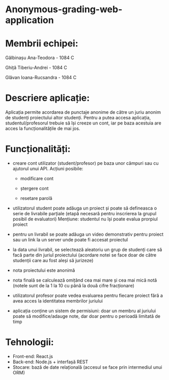 # Anonymous-grading-web-application
# Membrii echipei:
Gălbinașu Ana-Teodora - 1084 C

Ghiță Tiberiu-Andrei - 1084 C

Glăvan Ioana-Rucsandra - 1084 C

# Descriere aplicație:
Aplicația permite acordarea de punctaje anonime de către un juriu anonim de studenți proiectului altor studenți. Pentru a putea accesa aplicația, studentul/profesorul trebuie să își creeze un cont, iar pe baza acestuia are acces la funcționalitățile de mai jos.

# Funcționalități:
  - creare cont utilizator (student/profesor) pe baza unor câmpuri sau cu ajutorul unui API. Acțiuni posibile:
  
      - modificare cont 
     
      - ștergere cont
     
      - resetare parolă
     
  - utilizatorul student poate adăuga un proiect și poate să defineasca o serie de livrabile parțiale (etapă necesară pentru inscrierea la grupul posibil de evaluatori) 
  Mențiune: studentul nu își poate evalua prorpiul proiect
  - pentru un livrabil se poate adăuga un video demonstrativ pentru proiect sau un link la un server unde poate fi accesat proiectul
  - la data unui livrabil, se selectează aleatoriu un grup de studenți care să facă parte din juriul proiectului (acordare notei se face doar de către studenții care au fost aleși să jurizeze)
  - nota proiectului este anonimă 
  - nota finală se calculează omițând cea mai mare și cea mai mică notă (notele sunt de la 1 la 10 cu până la două cifre fracționare)
  - utilizatorul profesor poate vedea evaluarea pentru fiecare proiect fără a avea acces la identitatea membrilor juriului
  - aplicația conține un sistem de permisiuni: doar un membru al juriului poate să modifice/adauge note, dar doar pentru o perioadă limitată de timp


# Tehnologii:
  - Front-end: React.js
  - Back-end: Node.js + interfașă REST
  - Stocare: bază de date relațională (accesul se face prin intermediul unui ORM)
	

